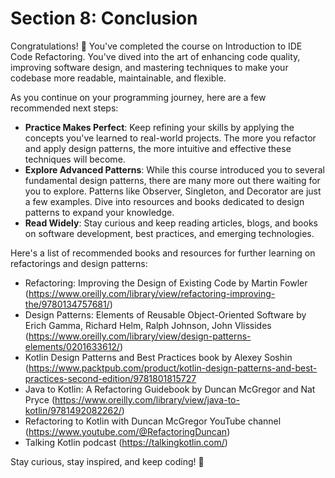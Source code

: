# Section 8: Conclusion

Congratulations! 🎉 You've completed the course on Introduction to IDE Code Refactoring.
You've dived into the art of enhancing code quality, improving software design, and mastering techniques
to make your codebase more readable, maintainable, and flexible.

As you continue on your programming journey, here are a few recommended next steps:
- **Practice Makes Perfect**: Keep refining your skills by applying the concepts you've learned to real-world projects. The more you refactor and apply design patterns, the more intuitive and effective these techniques will become.
- **Explore Advanced Patterns**: While this course introduced you to several fundamental design patterns, there are many more out there waiting for you to explore. Patterns like Observer, Singleton, and Decorator are just a few examples. Dive into resources and books dedicated to design patterns to expand your knowledge.
- **Read Widely**: Stay curious and keep reading articles, blogs, and books on software development, best practices, and emerging technologies.

Here's a list of recommended books and resources for further learning on refactorings and design patterns:
- Refactoring: Improving the Design of Existing Code by Martin Fowler (https://www.oreilly.com/library/view/refactoring-improving-the/9780134757681/)
- Design Patterns: Elements of Reusable Object-Oriented Software by Erich Gamma, Richard Helm, Ralph Johnson, John Vlissides (https://www.oreilly.com/library/view/design-patterns-elements/0201633612/)  
- Kotlin Design Patterns and Best Practices book by Alexey Soshin (https://www.packtpub.com/product/kotlin-design-patterns-and-best-practices-second-edition/9781801815727
- Java to Kotlin: A Refactoring Guidebook by Duncan McGregor and Nat Pryce (https://www.oreilly.com/library/view/java-to-kotlin/9781492082262/)
- Refactoring to Kotlin with Duncan McGregor YouTube channel (https://www.youtube.com/@RefactoringDuncan)
- Talking Kotlin podcast (https://talkingkotlin.com/) 

Stay curious, stay inspired, and keep coding! 🚀
